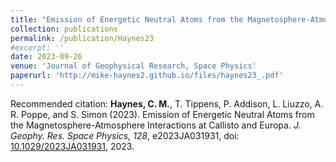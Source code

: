 ```yaml
---
title: "Emission of Energetic Neutral Atoms from the Magnetosphere-Atmosphere Interactions at Callisto and Europa"
collection: publications
permalink: /publication/Haynes23
#excerpt: ''
date: 2023-09-26
venue: 'Journal of Geophysical Research, Space Physics'
paperurl: 'http://mike-haynes2.github.io/files/haynes23_.pdf'
---
```


Recommended citation: **Haynes, C. M.**, T. Tippens, P. Addison, L. Liuzzo, A. R. Poppe, and S. Simon (2023). Emission of Energetic Neutral Atoms from the Magnetosphere-Atmosphere Interactions at Callisto and Europa. <i>J. Geophy. Res. Space Physics, 128</i>, e2023JA031931, doi: [10.1029/2023JA031931](https://agupubs.onlinelibrary.wiley.com/doi/full/10.1029/2023JA031931), 2023.

